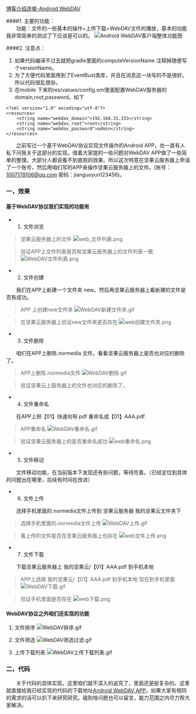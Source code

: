 [博客介绍连接-Android WebDAV](https://www.jianshu.com/p/19beeec1aa75)

####1. 主要的功能：	
&#160; &#160; &#160; &#160;功能：文件的一些基本的操作+上传下载+WebDAV文件的播放，基本的功能我非常简单的测试了下应该是可以的。
![Android WebDAV客户端整体功能图](http://img.blog.csdn.net/20150716095442600)

####2. 注意点：
1. 如果代码编译不过去就把gradle里面的computeVersionName 注释掉随便写个versionName。
2. 为了方便代码里面用到了EventBust类库，并且在消息这一块写的不是很好。所以代码很乱很杂。
3. 在mobile 下来的res/values/config.xml里面配置WebDAV服务器的domain,root,password。如下

```
<?xml version="1.0" encoding="utf-8"?>
<resources>
    <string name="webdav_domain">192.168.31.153</string>
    <string name="webdav_root">root</string>
    <string name="webdav_password">admin</string>
</resources>
```


&#160; &#160; &#160; &#160;之前写过一个基于WebDAV协议实现文件操作的Android APP，也一直有人私下问我关于这部分的实现。借着大家提的一些问题对WebDAV APP做了一些简单的整理。大部分人都说看不到直观的效果。所以这次特意在坚果云服务器上申请了一个账号，然后用咱们写的APP来操作坚果云服务器上的文件。(账号：1007178106@qq.com 密码：jianguoyun123456)。
### 一，效果

#### 基于WebDAV协议我们实现的功能有
- 1. 文件浏览
> 坚果云服务器上的文件
![web_文件列表.png](https://upload-images.jianshu.io/upload_images/9182331-ee4afcda5ab60b66.png?imageMogr2/auto-orient/strip%7CimageView2/2/w/1240)

> 验证APP上文件列表是否和坚果云服务器上的文件列表一致
![WebDAV文件列表.png](https://upload-images.jianshu.io/upload_images/9182331-5fce5a88aab8ef6c.png?imageMogr2/auto-orient/strip%7CimageView2/2/w/1240)

- 2. 文件创建

&#160; &#160; &#160; &#160;我们在APP上新建一个文件夹 new。然后再坚果云服务器上看新建的文件是否有成功。

> APP 上创建new文件夹
![WebDAV新建文件夹.gif](https://upload-images.jianshu.io/upload_images/9182331-341b75ed58ded133.gif?imageMogr2/auto-orient/strip)

> 在坚果云服务器上验证new文件夹是否存在
![web创建文件夹.png](https://upload-images.jianshu.io/upload_images/9182331-3e187c9df16b1acf.png?imageMogr2/auto-orient/strip%7CimageView2/2/w/1240)

- 3. 文件删除

&#160; &#160; &#160; &#160;咱们在APP上删除.normedia 文件。看看坚果云服务器上是否也对应的删除了。

> APP上删除.normedia文件
![WebDAV删除.gif](https://upload-images.jianshu.io/upload_images/9182331-403484e46ffce751.gif?imageMogr2/auto-orient/strip)

> 验证坚果云上服务器上的文件也对应的删除了。

- 4. 文件重命名

&#160; &#160; &#160; &#160;在APP上把【01】快速向导.pdf 重命名成【01】AAA.pdf

> APP重命名
![WebDAV重命名.gif](https://upload-images.jianshu.io/upload_images/9182331-6e72f159162f4566.gif?imageMogr2/auto-orient/strip)

> 验证坚果云服务器上的是否重命名成功
![web重命名.png](https://upload-images.jianshu.io/upload_images/9182331-562d90b4cf947426.png?imageMogr2/auto-orient/strip%7CimageView2/2/w/1240)


- 5. 文件移动

&#160; &#160; &#160; &#160;文件移动功能，在当前版本下发现还有些问题，等待完善。（已经定位到具体的问题出在哪里，后续有时间在改进）

- 6. 文件上传

&#160; &#160; &#160; &#160;选择手机里面的.normedia文件上传到 坚果云服务器 我的坚果云文件夹下

> 选择手机里面的.normedia文件上传
![WebDAV上传.gif](https://upload-images.jianshu.io/upload_images/9182331-533fd5778369a1a1.gif?imageMogr2/auto-orient/strip)

> 看上传的文件是否在坚果云服务器上也存在
![web文件上传.png](https://upload-images.jianshu.io/upload_images/9182331-0aa8f470b3d70dbd.png?imageMogr2/auto-orient/strip%7CimageView2/2/w/1240)

- 7. 文件下载

&#160; &#160; &#160; &#160;下载坚果云服务器上 我的坚果云/【01】AAA.pdf 到手机本地

> APP上选择 我的坚果云/【01】AAA.pdf 到手机本地 现在到手机里面
![WebDAV下载.gif](https://upload-images.jianshu.io/upload_images/9182331-77bf5cedb502da1b.gif?imageMogr2/auto-orient/strip)

> 验证手机里面是否存在
![web下载.png](https://upload-images.jianshu.io/upload_images/9182331-bec9d37bc23a398d.png?imageMogr2/auto-orient/strip%7CimageView2/2/w/1240)

#### WebDAV协议之外咱们还实现的功能

1. 文件排序
![WebDAV排序.gif](https://upload-images.jianshu.io/upload_images/9182331-6334bdb74cdce553.gif?imageMogr2/auto-orient/strip)

2. 文件筛选
![WebDAV筛选过滤.gif](https://upload-images.jianshu.io/upload_images/9182331-f298c50509081d4e.gif?imageMogr2/auto-orient/strip)

3. 上传下载列表
![WebDAV上传下载列表.gif](https://upload-images.jianshu.io/upload_images/9182331-1078dcf421453f5c.gif?imageMogr2/auto-orient/strip)


### 二，代码
&#160; &#160; &#160; &#160;关于代码的具体实现，这里咱们就不深入的追究了，里面还是挺复杂的。这里就直接给我已经实现的代码的下载地址[Android WebDAV APP](https://github.com/tuacy/WebDav)。如果大家有相同的需求的话可以扒下来研究研究。碰到啥问题也可以留言，能力范围之内尽力帮大家解决。


